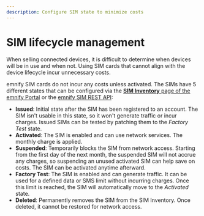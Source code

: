 ```yaml
---
description: Configure SIM state to minimize costs
---
```

# SIM lifecycle management

When selling connected devices, it is difficult to determine when devices will be in use and when not. 
Using SIM cards that cannot align with the device lifecycle incur unnecessary costs.

emnify SIM cards do not incur any costs unless activated.
The SIMs have 5 different states that can be configured via the [**SIM Inventory** page of the emnify Portal](https://portal.emnify.com/sim-inventory) or the [emnify SIM REST API](https://cdn.emnify.net/api/doc/swagger.html#/SIM):

- **Issued**: Initial state after the SIM has been registered to an account.
The SIM isn't usable in this state, so it won't generate traffic or incur charges.
Issued SIMs can be tested by patching them to the _Factory Test_ state.
- **Activated**: The SIM is enabled and can use network services. 
The monthly charge is applied.
- **Suspended**: Temporarily blocks the SIM from network access.
Starting from the first day of the next month, the suspended SIM will not accrue any charges, so suspending an unused activated SIM can help save on costs.
The SIM can be activated anytime afterward.
- **Factory Test**: The SIM is enabled and can generate traffic. 
It can be used for a defined data or SMS limit without incurring charges.
Once this limit is reached, the SIM will automatically move to the _Activated_ state.
- **Deleted**: Permanently removes the SIM from the SIM Inventory.
Once deleted, it cannot be restored for network access.
